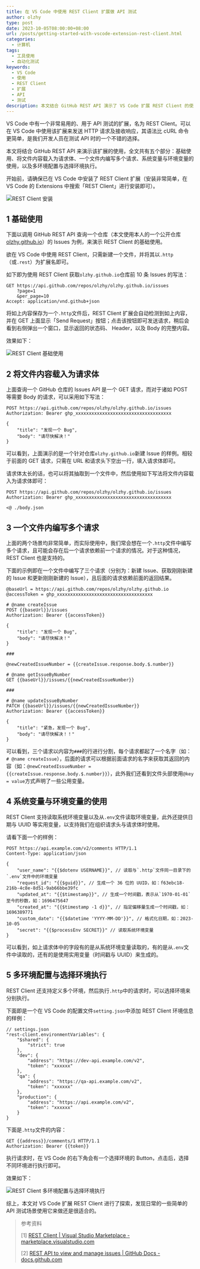 ```yaml
---
title: 在 VS Code 中使用 REST Client 扩展做 API 测试
author: olzhy
type: post
date: 2023-10-05T08:00:00+08:00
url: /posts/getting-started-with-vscode-extension-rest-client.html
categories:
  - 计算机
tags:
  - 工具使用
  - 自动化测试
keywords:
  - VS Code
  - 使用
  - REST Client
  - 扩展
  - API
  - 测试
description: 本文结合 GitHub REST API 演示了 VS Code 扩展 REST Client 的使用，全文共有五个部分：基础使用、将文件内容载入为请求体、一个文件内编写多个请求、系统变量与环境变量的使用，以及多环境配置与选择环境执行。
---
```


VS Code 中有一个非常易用的、用于 API 测试的扩展，名为 REST Client。可以在 VS Code 中使用该扩展来发送 HTTP 请求及接收响应，其语法比 cURL 命令更简单，是我们开发人员在测试 API 时的一个不错的选择。

本文将结合 GitHub REST API 来演示该扩展的使用，全文共有五个部分：基础使用、将文件内容载入为请求体、一个文件内编写多个请求、系统变量与环境变量的使用，以及多环境配置与选择环境执行。

开始前，请确保已在 VS Code 中安装了 REST Client 扩展（安装非常简单，在 VS Code 的 Extensions 中搜索「REST Client」进行安装即可）。

![REST Client 安装](https://olzhy.github.io/static/images/uploads/2023/10/vscode-extension-rest-client-installation.png#center)

## 1 基础使用

下面以调用 GitHub REST API 查询一个仓库（本文使用本人的一个公开仓库 [olzhy.github.io](https://github.com/olzhy/olzhy.github.io)）的 Issues 为例，来演示 REST Client 的基础使用。

欲在 VS Code 中使用 REST Client，只需新建一个文件，并将其以`.http`（或`.rest`）为扩展名即可。

如下即为使用 REST Client 获取`olzhy.github.io`仓库前 10 条 Issues 的写法：

```text
GET https://api.github.com/repos/olzhy/olzhy.github.io/issues
    ?page=1
    &per_page=10
Accept: application/vnd.github+json
```

将如上内容保存为一个`.http`文件后，REST Client 扩展会自动检测到如上内容，并在 GET 上面显示「Send Request」按钮；点击该按钮即可发送请求，稍后会看到右侧弹出一个窗口，显示返回的状态码、 Header，以及 Body 的完整内容。

效果如下：

![REST Client 基础使用](https://olzhy.github.io/static/images/uploads/2023/10/vscode-extension-rest-client-basic-usage.png#center)

## 2 将文件内容载入为请求体

上面查询一个 GitHub 仓库的 Issues API 是一个 GET 请求，而对于诸如 POST 等需要 Body 的请求，可以采用如下写法：

```text
POST https://api.github.com/repos/olzhy/olzhy.github.io/issues
Authorization: Bearer ghp_xxxxxxxxxxxxxxxxxxxxxxxxxxxxxxxxxxxx

{
    "title": "发现一个 Bug",
    "body": "请尽快解决！"
}
```

可以看到，上面演示的是一个针对仓库`olzhy.github.io`新建 Issue 的样例。相较于前面的 GET 请求，只需在 URL 和请求头下空出一行，填入请求体即可。

请求体太长的话，也可以将其抽取到一个文件中，然后使用如下写法将文件内容载入为请求体即可：

```text
POST https://api.github.com/repos/olzhy/olzhy.github.io/issues
Authorization: Bearer ghp_xxxxxxxxxxxxxxxxxxxxxxxxxxxxxxxxxxxx

<@ ./body.json
```

## 3 一个文件内编写多个请求

上面的两个场景均非常简单，而实际使用中，我们常会想在一个`.http`文件中编写多个请求，且可能会存在后一个请求依赖前一个请求的情况。对于这种情况，REST Client 也是支持的。

下面的示例即在一个文件中编写了三个请求（分别为：新建 Issue、获取刚刚新建的 Issue 和更新刚刚新建的 Issue），且后面的请求依赖前面的返回结果。

```text
@baseUrl = https://api.github.com/repos/olzhy/olzhy.github.io
@accessToken = ghp_xxxxxxxxxxxxxxxxxxxxxxxxxxxxxxxxxxxx

# @name createIssue
POST {{baseUrl}}/issues
Authorization: Bearer {{accessToken}}

{
    "title": "发现一个 Bug",
    "body": "请尽快解决！"
}

###

@newCreatedIssueNumber = {{createIssue.response.body.$.number}}

# @name getIssueByNumber
GET {{baseUrl}}/issues/{{newCreatedIssueNumber}}

###

# @name updateIssueByNumber
PATCH {{baseUrl}}/issues/{{newCreatedIssueNumber}}
Authorization: Bearer {{accessToken}}

{
    "title": "紧急，发现一个 Bug",
    "body": "请尽快解决！！"
}
```

可以看到，三个请求以内容为`###`的行进行分割，每个请求都起了一个名字（如：`# @name createIssue`），后面的请求可以根据前面请求的名字来获取其返回的内容（如：`@newCreatedIssueNumber = {{createIssue.response.body.$.number}}`），此外我们还看到文件头部使用`@key = value`方式声明了一些公用变量。

## 4 系统变量与环境变量的使用

REST Client 支持读取系统环境变量以及从`.env`文件读取环境变量，此外还提供日期与 UUID 等实用变量，以支持我们在组织请求头与请求体时使用。

请看下面一个的样例：

```text
POST https://api.example.com/v2/comments HTTP/1.1
Content-Type: application/json

{
    "user_name": "{{$dotenv USERNAME}}", // 读取与`.http`文件同一目录下的`.env`文件中的环境变量
    "request_id": "{{$guid}}", // 生成一个 36 位的 UUID，如：f63ebc18-216b-4c8e-8d51-9ab66bbe39fc
    "updated_at": "{{$timestamp}}", // 生成一个时间戳，表示从`1970-01-01`至今的秒数，如：1696475647
    "created_at": "{{$timestamp -1 d}}", // 指定偏移量生成一个时间戳，如：1696389771
    "custom_date": "{{$datetime 'YYYY-MM-DD'}}", // 格式化日期，如：2023-10-05
    "secret": "{{$processEnv SECRET}}" // 读取系统环境变量
}
```

可以看到，如上请求体中的字段有的是从系统环境变量读取的，有的是从`.env`文件中读取的，还有的是使用实用变量（时间戳与 UUID）来生成的。

## 5 多环境配置与选择环境执行

REST Client 还支持定义多个环境，然后执行`.http`中的请求时，可以选择环境来分别执行。

下面即是一个在 VS Code 的配置文件`setting.json`中添加 REST Client 环境信息的样例：

```text
// settings.json
"rest-client.environmentVariables": {
    "$shared": {
        "strict": true
    },
    "dev": {
        "address": "https://dev-api.example.com/v2",
        "token": "xxxxxx"
    },
    "qa": {
        "address": "https://qa-api.example.com/v2",
        "token": "xxxxxx"
    },
    "production": {
        "address": "https://api.example.com/v2",
        "token": "xxxxxx"
    }
}
```

下面是`.http`文件的内容：

```text
GET {{address}}/comments/1 HTTP/1.1
Authorization: Bearer {{token}}
```

执行请求时，在 VS Code 的右下角会有一个选择环境的 Button，点击后，选择不同环境进行执行即可。

效果如下：

![REST Client 多环境配置与选择环境执行](https://olzhy.github.io/static/images/uploads/2023/10/vscode-extension-rest-client-multiple-environments.png#center)

综上，本文对 VS Code 扩展 REST Client 进行了探索，发现日常的一些简单的 API 测试场景使用它来做还是很适合的。

> 参考资料
>
> [1] [REST Client | Visual Studio Marketplace - marketplace.visualstudio.com](https://marketplace.visualstudio.com/items?itemName=humao.rest-client)
>
> [2] [REST API to view and manage issues | GitHub Docs - docs.github.com](https://docs.github.com/en/rest/issues?apiVersion=2022-11-28)
